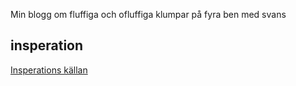 Min blogg om fluffiga och ofluffiga klumpar på fyra ben med svans 

## insperation 

[Insperations källan](https://sv.wix.com/website-template/view/html/1970?siteId=14096bd9-cc23-4e2c-93cf-cd2d407a90b9&metaSiteId=d962307b-e5a8-4cdc-b768-2e8eeb21ac60&originUrl=https%3A%2F%2Fsv.wix.com%2Fwebsite%2Ftemplates%2Fhtml%2Fblog%2F6&tpClick=view_button)
